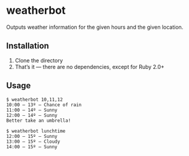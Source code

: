 # weatherbot

Outputs weather information for the given hours and the given location.

## Installation

1. Clone the directory
2. That’s it — there are no dependencies, except for Ruby 2.0+

## Usage

	$ weatherbot 10,11,12
	10:00 — 13º — Chance of rain
	11:00 — 14º — Sunny
	12:00 — 14º — Sunny
	Better take an umbrella!

	$ weatherbot lunchtime
	12:00 — 15º — Sunny
	13:00 — 15º — Cloudy
	14:00 — 15º — Sunny
